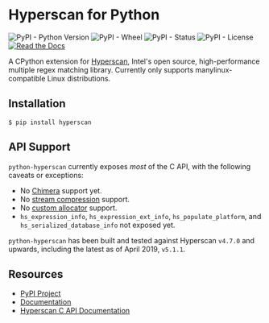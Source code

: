 # Hyperscan for Python

![PyPI - Python Version](https://img.shields.io/pypi/pyversions/hyperscan.svg)
![PyPI - Wheel](https://img.shields.io/pypi/wheel/hyperscan.svg)
![PyPI - Status](https://img.shields.io/pypi/status/hyperscan.svg)
![PyPI - License](https://img.shields.io/pypi/l/hyperscan.svg)
[![Read the Docs](https://img.shields.io/readthedocs/python-hyperscan.svg)](https://python-hyperscan.readthedocs.io/en/latest/)

A CPython extension for [Hyperscan](https://www.hyperscan.io/), Intel's
open source, high-performance multiple regex matching library. Currently
only supports manylinux-compatible Linux distributions.

## Installation

```shell
$ pip install hyperscan
```

## API Support

``python-hyperscan`` currently exposes *most* of the C API, with the
following caveats or exceptions:

* No [Chimera][1] support yet.
* No [stream compression][2] support.
* No [custom allocator][3] support.
* ``hs_expression_info``, ``hs_expression_ext_info``,
  ``hs_populate_platform``, and ``hs_serialized_database_info`` not
  exposed yet.

``python-hyperscan`` has been built and tested against Hyperscan
``v4.7.0`` and upwards, including the latest as of April 2019,
``v5.1.1``.

## Resources

* [PyPI Project](https://pypi.org/project/hyperscan/)
* [Documentation](https://python-hyperscan.readthedocs.io)
* [Hyperscan C API Documentation](http://intel.github.io/hyperscan/dev-reference/)


[1]: http://intel.github.io/hyperscan/dev-reference/chimera.html
[2]: http://intel.github.io/hyperscan/dev-reference/runtime.html#stream-compression
[3]: http://intel.github.io/hyperscan/dev-reference/runtime.html#custom-allocators
[4]: http://intel.github.io/hyperscan/dev-reference/compilation.html
[5]: https://github.com/darvid/python-hyperscan/issues
